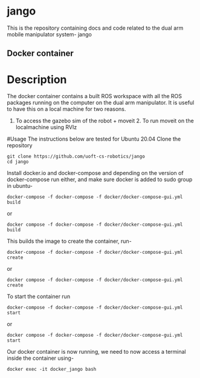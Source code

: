 # jango
This is the repository containing docs and code related to the dual arm mobile manipulator system- jango

## Docker container 
# Description 
The docker container contains a built ROS workspace with all the ROS packages running on the computer on the dual arm manipulator. It is useful to have this on a local machine for two reasons. 
1. To access the gazebo sim of the robot + moveit 2. To run moveit on the localmachine using RVIz 


#Usage 
The instructions below are tested for Ubuntu 20.04
Clone the repository 
```
git clone https://github.com/uoft-cs-robotics/jango
cd jango 
```
Install docker.io and docker-compose and depending on the version of docker-compose run either, and make sure docker is added to sudo group in ubuntu- 
```
docker-compose -f docker-compose -f docker/docker-compose-gui.yml build
```
or 
```
docker compose -f docker-compose -f docker/docker-compose-gui.yml build
```

This builds the image to create the container, run- 
```
docker-compose -f docker-compose -f docker/docker-compose-gui.yml create
```
or 
```
docker compose -f docker-compose -f docker/docker-compose-gui.yml create
```
To start the container run 
```
docker-compose -f docker-compose -f docker/docker-compose-gui.yml start
```
or 
```
docker compose -f docker-compose -f docker/docker-compose-gui.yml start
```
Our docker container is now running, we need to now access a terminal inside the container using- 
```
docker exec -it docker_jango bash
```
